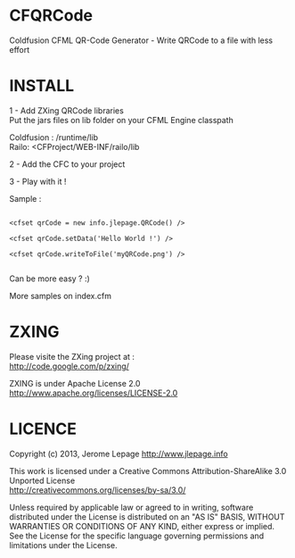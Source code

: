 CFQRCode
========

Coldfusion CFML QR-Code Generator - Write QRCode to a file with less effort

INSTALL
========

1 - Add ZXing QRCode libraries <br/>
Put the jars files on lib folder on your CFML Engine classpath

Coldfusion : <CFPATH>/runtime/lib <br/>
Railo: <CFProject/WEB-INF/railo/lib

2 - Add the CFC to your project

3 - Play with it !

Sample :

<code>
&lt;cfset qrCode = new info.jlepage.QRCode() /&gt;<br/>
&lt;cfset qrCode.setData('Hello World !') /&gt;<br/>
&lt;cfset qrCode.writeToFile('myQRCode.png') /&gt;<br/>
</code>

Can be more easy ? :)

More samples on index.cfm


ZXING
========

Please visite the ZXing project at : <br/>
http://code.google.com/p/zxing/

ZXING is under Apache License 2.0 <br/>
http://www.apache.org/licenses/LICENSE-2.0


LICENCE
========

Copyright (c) 2013, Jerome Lepage http://www.jlepage.info

This work is licensed under a Creative Commons Attribution-ShareAlike 3.0 Unported License <br/>
http://creativecommons.org/licenses/by-sa/3.0/

Unless required by applicable law or agreed to in writing, software
distributed under the License is distributed on an "AS IS" BASIS,
WITHOUT WARRANTIES OR CONDITIONS OF ANY KIND, either express or implied.
See the License for the specific language governing permissions and
limitations under the License.